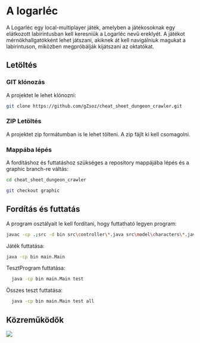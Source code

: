 # A logarléc

A Logarléc egy local-multiplayer játék, amelyben a játékosoknak egy elátkozott labirintusban kell keresniük a Logarléc nevű ereklyét. A játékot mérnökhallgatókként lehet játszani, akiknek át kell navigálniuk magukat a labirintuson, miközben megpróbálják kijátszani az oktatókat.

## Letöltés
### GIT klónozás
A projektet le lehet klónozni:
```bash
git clone https://github.com/gZsoz/cheat_sheet_dungeon_crawler.git
```
### ZIP Letöltés
A projektet zip formátumban is le lehet tölteni. A zip fájlt ki kell csomagolni.

### Mappába lépés
A fordításhoz és futtatáshoz szükséges a repository mappájába lépés és a graphic branch-re váltás:
```bash
cd cheat_sheet_dungeon_crawler

git checkout graphic
```

## Fordítás és futtatás
A program osztályait le kell fordítani, hogy futtatható legyen program:
```bash
javac -cp .;src -d bin src\controller\*.java src\model\characters\*.java src\model\environmentalfactors\*.java src\model\items\*.java src\model\items\decayingitems\*.java src\model\items\numberofusesitems\*.java src\model\items\specialitems\*.java src\model\map\*.java src\model\modelupdate\*.java src\view\utils\*.java src\view\viewcharacters\*.java src\view\viewenvironmentalfactors\*.java src\view\viewitems\*.java src\view\viewitems\viewdecayingitems\*.java src\view\viewitems\viewnumberofusesitems\*.java src\view\viewitems\viewspecialitems\*.java src\view\viewmap\*.java src\main\*.java
```
Játék futtatása:
```bash
java -cp bin main.Main
```
TesztProgram futtatása:
```bash
  java -cp bin main.Main test
```
Összes teszt futtatása:
```bash
  java -cp bin main.Main test all
  ```

## Közreműködők
<a href="https://github.com/gZsoz/cheat_sheet_dungeon_crawler/graphs/contributors">
  <img src="https://contrib.rocks/image?repo=gZsoz/cheat_sheet_dungeon_crawler" />
</a>
